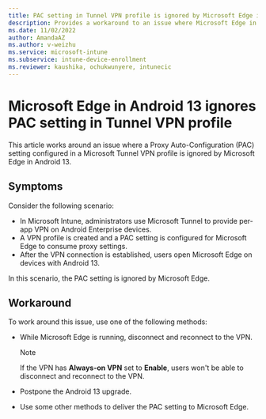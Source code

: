 ```yaml
---
title: PAC setting in Tunnel VPN profile is ignored by Microsoft Edge in Android 13
description: Provides a workaround to an issue where Microsoft Edge in Android 13 ignores a PAC setting in Microsoft Tunnel profile.
ms.date: 11/02/2022
author: AmandaAZ
ms.author: v-weizhu
ms.service: microsoft-intune
ms.subservice: intune-device-enrollment
ms.reviewer: kaushika, ochukwunyere, intunecic
---
```

# Microsoft Edge in Android 13 ignores PAC setting in Tunnel VPN profile

This article works around an issue where a Proxy Auto-Configuration (PAC) setting configured in a Microsoft Tunnel VPN profile is ignored by Microsoft Edge in Android 13.

## Symptoms

Consider the following scenario:

- In Microsoft Intune, administrators use Microsoft Tunnel to provide per-app VPN on Android Enterprise devices.
- A VPN profile is created and a PAC setting is configured for Microsoft Edge to consume proxy settings.
- After the VPN connection is established, users open Microsoft Edge on devices with Android 13.

In this scenario, the PAC setting is ignored by Microsoft Edge.

## Workaround

To work around this issue, use one of the following methods:

- While Microsoft Edge is running, disconnect and reconnect to the VPN.

    > [!NOTE]
    > If the VPN has **Always-on VPN** set to **Enable**, users won't be able to disconnect and reconnect to the VPN.

- Postpone the Android 13 upgrade.
- Use some other methods to deliver the PAC setting to Microsoft Edge.
